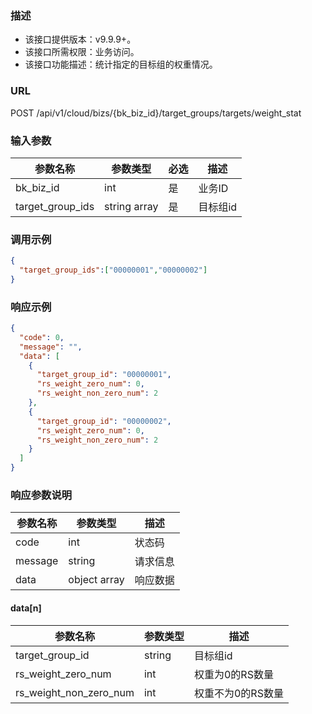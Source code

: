 ### 描述

- 该接口提供版本：v9.9.9+。
- 该接口所需权限：业务访问。
- 该接口功能描述：统计指定的目标组的权重情况。

### URL

POST /api/v1/cloud/bizs/{bk_biz_id}/target_groups/targets/weight_stat

### 输入参数

| 参数名称             | 参数类型         | 必选 | 描述    |
|------------------|--------------|----|-------|
| bk_biz_id        | int          | 是  | 业务ID  |
| target_group_ids | string array | 是  | 目标组id |

### 调用示例


```json
{
  "target_group_ids":["00000001","00000002"]
}
```



### 响应示例


```json
{
  "code": 0,
  "message": "",
  "data": [
    {
      "target_group_id": "00000001",
      "rs_weight_zero_num": 0,
      "rs_weight_non_zero_num": 2
    },
    {
      "target_group_id": "00000002",
      "rs_weight_zero_num": 0,
      "rs_weight_non_zero_num": 2
    }
  ]
}
```


### 响应参数说明

| 参数名称    | 参数类型         | 描述   |
|---------|--------------|------|
| code    | int          | 状态码  |
| message | string       | 请求信息 |
| data    | object array | 响应数据 |

#### data[n]

| 参数名称                   | 参数类型   | 描述         |
|------------------------|--------|------------|
| target_group_id        | string | 目标组id      |
| rs_weight_zero_num     | int    | 权重为0的RS数量  |
| rs_weight_non_zero_num | int    | 权重不为0的RS数量 |

